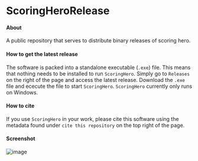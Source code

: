 # ScoringHeroRelease

#### About
A public repository that serves to distribute binary releases of scoring hero.

#### How to get the latest release
The software is packed into a standalone executable (`.exe`) file. This means that nothing needs to be installed to run `ScoringHero`. Simply go to `Releases` on the right of the page and access the latest release. Download the `.exe` file and ececute the file to start `ScoringHero`. `ScoringHero` currently only runs on Windows.

#### How to cite
If you use `ScoringHero` in your work, please cite this software using the metadata found under `cite this repository` on the top right of the page.

#### Screenshot
![image](https://github.com/SvennoNito/ScoringHeroRelease/assets/32299254/7a08ee24-06c5-4b30-b24c-dbe3072dab7c)
